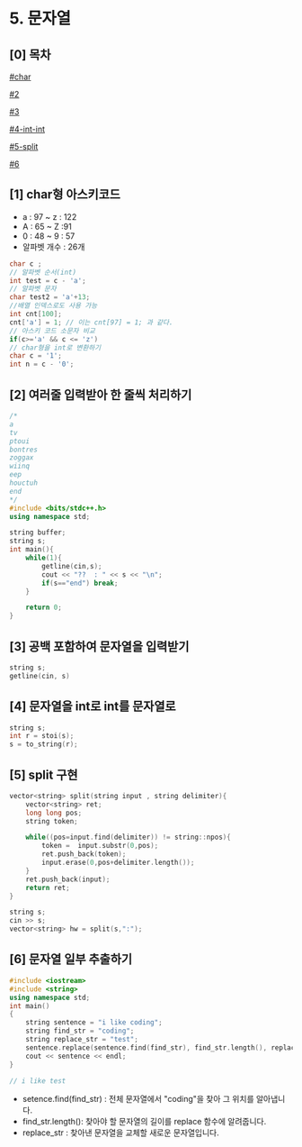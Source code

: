 # 5. 문자열

## \[0] 목차

[#char](<README (1).md#char> "mention")

[#2](<README (1).md#2> "mention")

[#3](<README (1).md#3> "mention")

[#4-int-int](<README (1).md#4-int-int> "mention")

[#5-split](<README (1).md#5-split> "mention")

[#6](<README (1).md#6> "mention")

## \[1] char형 아스키코드 <a href="#char" id="char"></a>

* a : 97 \~ z : 122
* A : 65 \~ Z :91
* 0 : 48 \~ 9 : 57
* 알파벳 개수 : 26개

```cpp
char c ;
// 알파벳 순서(int)
int test = c - 'a';
// 알파벳 문자
char test2 = 'a'+13;
//배열 인덱스로도 사용 가능
int cnt[100];
cnt['a'] = 1; // 이는 cnt[97] = 1; 과 같다.
// 아스키 코드 소문자 비교
if(c>='a' && c <= 'z')
// char형을 int로 변환하기
char c = '1';
int n = c - '0';
```

## \[2] 여러줄 입력받아 한 줄씩 처리하기

```cpp
/*
a
tv
ptoui
bontres
zoggax
wiinq
eep
houctuh
end
*/
#include <bits/stdc++.h>
using namespace std;

string buffer;
string s;
int main(){
    while(1){
        getline(cin,s);
        cout << "??  : " << s << "\n";
        if(s=="end") break;
    }

    return 0;
}
```

## \[3] 공백 포함하여 문자열을 입력받기

```cpp
string s;
getline(cin, s)
```

## \[4]   문자열을 int로 int를 문자열로

```cpp
string s;
int r = stoi(s);
s = to_string(r);
```

## \[5]   split 구현

```cpp
vector<string> split(string input , string delimiter){
    vector<string> ret;
    long long pos;
    string token;

    while((pos=input.find(delimiter)) != string::npos){
        token =  input.substr(0,pos);
        ret.push_back(token);
        input.erase(0,pos+delimiter.length());
    }
    ret.push_back(input);
    return ret;
}

string s;
cin >> s;
vector<string> hw = split(s,":");
```

## \[6]   문자열 일부 추출하기

```cpp
#include <iostream>
#include <string>
using namespace std;
int main()
{
    string sentence = "i like coding";
    string find_str = "coding";
    string replace_str = "test";
    sentence.replace(sentence.find(find_str), find_str.length(), replace_str);
    cout << sentence << endl;
}

// i like test
```

* setence.find(find\_str) : 전체 문자열에서 "coding"을 찾아 그 위치를 알아냅니다.&#x20;
* find\_str.length(): 찾아야 할 문자열의 길이를 replace 함수에 알려줍니다.&#x20;
* replace\_str : 찾아낸 문자열을 교체할 새로운 문자열입니다.

